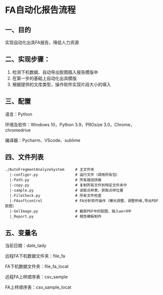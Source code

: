 # FA自动化报告流程

## 一、目的

实现自动化出具FA报告，降低人力资源

## 二、实现步骤：

1. 检测下机数据、自动导出胶图插入报告模版中
2. 在第一步的基础上自动化出具模版
3. 根据提供的文库类型，操作软件实现片段大小的填入

## 三、配置

语言：Python

环境及软件：Windows 10，Python 3.9，PROsize 3.0，Chrome，chromedrive

编译器：Pycharm、VScode、sublime

## 四、文件列表

```shell
./AutoFregmentAnalyzeSystem 	# 主文件夹
  |-configer.py					# 运行文件（调用所有包）
  |-Path.py						# 所有路径拼接
  |-copy.py						# 复制所有文件到特定文件夹中
  |-sample.py					# 读取点样表，获取点样位置
  |-FileCheck.py				# 所有文件检查
  |-FAsoftcontrol				# FA分析软件操作（曝光调整，调整积峰,导出PDF胶图）
  |-GelImage.py					# 截取PDF中的胶图，插入word中
  |_Report.py				    # 报告模板制作
```



## 五、变量名

当前日期：date_tady

远程FA下机数据文件夹：file_fa

FA下机数据文件夹：file_fa_locat

远程FA上样顺序表：csv_sample

FA上样顺序表：csv_sample_locat



